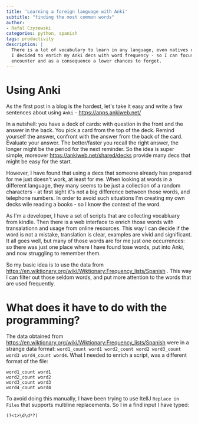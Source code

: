 ```yaml
---
title: 'Learning a foreign language with Anki'
subtitle: "finding the most common words"
author:
- Rafal Czyzewski
categories: python, spanish
tags: productivity 
description: |
  There is a lot of vocabulary to learn in any language, even natives don't know them all. 
  I decided to enrich my Anki decs with word frequency - so I can focus on the words that I have higher chanes to 
  encounter and as a consequence a lower chances to forget.
---
```

# Using Anki

As the first post in a blog is the hardest, let's take it easy and write a few sentences about
using `Anki` - https://apps.ankiweb.net/

In a nutshell: you have a deck of cards: with question in the front and the answer in the back. You pick a card from the
top of the deck. Remind yourself the answer, confront with the answer from the back of the card. Evaluate your answer.
The better/faster you recall the right answer, the longer might be the period for the next reminder.
So the idea is super simple, moreover https://ankiweb.net/shared/decks provide many decs that might be easy for the
start.

However, I have found that using a decs that someone already has prepared for me just doesn't work, at least for me.
When looking at words in a different language, they many seems to be just a collection of a random characters - at first
sight it's not a big difference between those words, and telephone numbers.
In order to avoid such situations I'm creating my own decks wile reading a books - so I know the context of the word.

As I'm a developer, I have a set of scripts that are collecting vocabluary from kindle. Then there is a web interface to
enrich those words with transalationn and usage from online resources.
This way I can decide if the word is not a mistake, translation is clear, examples are vivid and significant.  
It all goes well, but many of those words are for me just one occurrences: so there was just one place where I have
found tose words, put into Anki, and now struggling to remember them.

So my basic idea is to use the data from https://en.wiktionary.org/wiki/Wiktionary:Frequency_lists/Spanish . 
This way I can filter out those seldom words, and put more attention to the words that are used frequently. 

# What does it have to do with the programming? 

The data obtained from https://en.wiktionary.org/wiki/Wiktionary:Frequency_lists/Spanish were in a strange data format:
`word1_count word1 word2_count word2 word3_count word3 word4_count word4`. What I needed to enrich a script, was a
different format of the file:
```
word1_count word1 
word2_count word2 
word3_count word3 
word4_count word4
```
To avoid doing this manually, I have been trying to use ItellJ `Replace in Files` that supports multiline replacements. 
So I in a find input I have typed: 
```
(?<t>\d\d*?)
```





